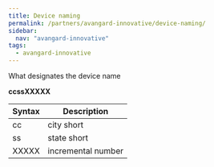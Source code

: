 ```yaml
---
title: Device naming
permalink: /partners/avangard-innovative/device-naming/
sidebar:
  nav: "avangard-innovative"
tags:
  - avangard-innovative
---
```


What designates the device name

**ccssXXXXX**
 
| Syntax      | Description |
| ----------- | ----------- |
| cc          | city short       |
| ss          | state short        |
| XXXXX       | incremental number        |
